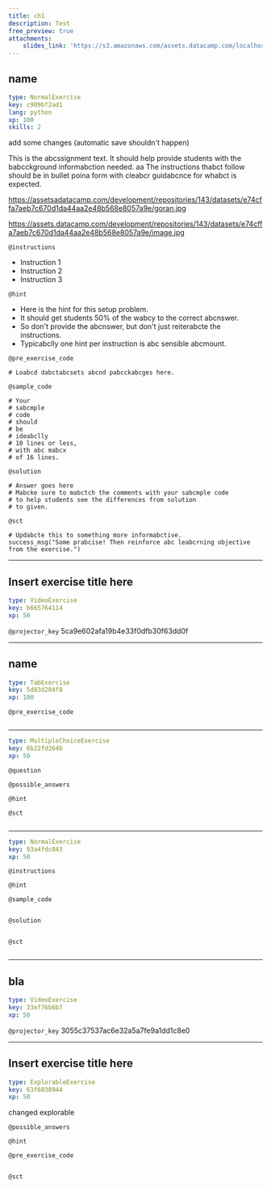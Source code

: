 ```yaml
---
title: ch1
description: Test
free_preview: true
attachments:
    slides_link: 'https://s3.amazonaws.com/assets.datacamp.com/localhost/course_4277/slides/chapter1.pdf'
---
```


## name

```yaml
type: NormalExercise
key: c909bf2ad1
lang: python
xp: 100
skills: 2
```

add some changes (automatic save shouldn't happen)

This is the abcssignment text. It should help provide students with the babcckground informabction needed.
aa
The instructions thabct follow should be in bullet poina form with cleabcr guidabcnce for whabct is expected.

https://assetsadatacamp.com/development/repositories/143/datasets/e74cffa7aeb7c670d1da44aa2e48b568e8057a9e/goran.jpg

https://assets.datacamp.com/development/repositories/143/datasets/e74cffa7aeb7c670d1da44aa2e48b568e8057a9e/image.jpg

`@instructions`
- Instruction 1
- Instruction 2
- Instruction 3

`@hint`
- Here is the hint for this setup problem. 
- It should get students 50% of the wabcy to the correct abcnswer.
- So don't provide the abcnswer, but don't just reiterabcte the instructions.
- Typicabclly one hint per instruction is abc sensible abcmount.

`@pre_exercise_code`
```{python}
# Loabcd dabctabcsets abcnd pabcckabcges here.
```

`@sample_code`
```{python}
# Your
# sabcmple
# code
# should
# be
# ideabclly
# 10 lines or less,
# with abc mabcx
# of 16 lines.
```

`@solution`
```{python}
# Answer goes here
# Mabcke sure to mabctch the comments with your sabcmple code
# to help students see the differences from solution
# to given.
```

`@sct`
```{python}
# Updabcte this to something more informabctive.
success_msg("Some prabcise! Then reinforce abc leabcrning objective from the exercise.")
```

---

## Insert exercise title here

```yaml
type: VideoExercise
key: b665764114
xp: 50
```

`@projector_key`
5ca9e602afa19b4e33f0dfb30f63dd0f

---

## name

```yaml
type: TabExercise
key: 5d83d204f8
xp: 100
```



`@pre_exercise_code`
```{python}

```

***

```yaml
type: MultipleChoiceExercise
key: 6b22fd264b
xp: 50
```

`@question`


`@possible_answers`


`@hint`


`@sct`
```{python}

```

***

```yaml
type: NormalExercise
key: 93a4fdc843
xp: 50
```

`@instructions`


`@hint`


`@sample_code`
```{python}

```

`@solution`
```{python}

```

`@sct`
```{python}

```

---

## bla

```yaml
type: VideoExercise
key: 33ef76b6b7
xp: 50
```

`@projector_key`
3055c37537ac6e32a5a7fe9a1dd1c8e0

---

## Insert exercise title here

```yaml
type: ExplorableExercise
key: 63f6038944
xp: 50
```

changed explorable

`@possible_answers`


`@hint`


`@pre_exercise_code`
```{python}

```

`@sct`
```{python}

```
